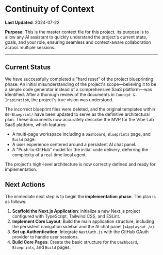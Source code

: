 # Continuity of Context

**Last Updated**: 2024-07-22

**Purpose**: This is the master context file for this project. Its purpose is to allow any AI assistant to quickly understand the project's current state, goals, and your role, ensuring seamless and context-aware collaboration across multiple sessions.

---

## Current Status

We have successfully completed a "hard reset" of the project blueprinting phase. An initial misunderstanding of the project's scope—believing it to be a simple code generator instead of a comprehensive SaaS platform—was identified. After a thorough review of the documents in `Concept-&-Inspiration`, the project's true vision was understood.

The incorrect blueprint files were deleted, and the original templates within `00-Blueprint/` have been updated to serve as the definitive architectural plan. These documents now accurately describe the MVP for the Vibe Lab SaaS platform, which features:

- A multi-page workspace including a `Dashboard`, `Blueprints` page, and `Build` page.
- A user experience centered around a persistent AI chat panel.
- A "Push-to-GitHub" model for the initial code delivery, deferring the complexity of a real-time local agent.

The project's high-level architecture is now correctly defined and ready for implementation.

## Next Actions

The immediate next step is to begin the **implementation phase**. The plan is as follows:

1.  **Scaffold the Next.js Application**: Initialize a new Next.js project configured with TypeScript, Tailwind CSS, and ESLint.
2.  **Implement Core Layout**: Build the main application structure, including the persistent navigation sidebar and the AI chat panel (`<AppLayout />`).
3.  **Set up Authentication**: Integrate `NextAuth.js` with the GitHub OAuth provider to handle user sessions.
4.  **Build Core Pages**: Create the basic structure for the `Dashboard`, `Blueprints`, and `Build` pages.

 